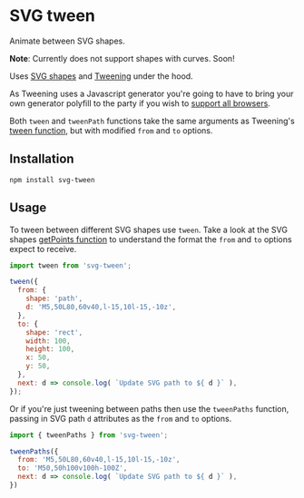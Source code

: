 # SVG tween

Animate between SVG shapes.

**Note**: Currently does not support shapes with curves. Soon!

Uses [SVG shapes](https://github.com/colinmeinke/svg-shapes)
and [Tweening](https://github.com/colinmeinke/tweening) under
the hood.

As Tweening uses a Javascript generator you're going to have
to bring your own generator polyfill to the party if you wish
to [support all browsers](http://kangax.github.io/compat-table/es6/#test-generators).

Both `tween` and `tweenPath` functions take the same arguments
as Tweening's [tween function](https://github.com/colinmeinke/tweening#options),
but with modified `from` and `to` options.

## Installation

```
npm install svg-tween
```

## Usage

To tween between different SVG shapes use `tween`. Take a
look at the SVG shapes
[getPoints function](https://github.com/colinmeinke/svg-shapes#usage)
to understand the format the `from` and `to` options expect
to receive.

```js
import tween from 'svg-tween';

tween({
  from: {
    shape: 'path',
    d: 'M5,50L80,60v40,l-15,10l-15,-10z',
  },
  to: {
    shape: 'rect',
    width: 100,
    height: 100,
    x: 50,
    y: 50,
  },
  next: d => console.log( `Update SVG path to ${ d }` ),
});
```

Or if you're just tweening between paths then use the
`tweenPaths` function, passing in SVG path `d` attributes as
the `from` and `to` options.

```js
import { tweenPaths } from 'svg-tween';

tweenPaths({
  from: 'M5,50L80,60v40,l-15,10l-15,-10z',
  to: 'M50,50h100v100h-100Z',
  next: d => console.log( `Update SVG path to ${ d }` ),
})
```
